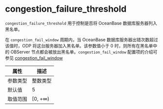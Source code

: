 # congestion_failure_threshold

`congestion_failure_threshold` 用于控制是否将 OceanBase 数据库服务器列入黑名单。

在 `congestion_fail_window` 周期内，当 OceanBase 数据库服务器出错次数超过该值时，ODP 将这台服务器加入黑名单。该参数值小于 0 时，则所有在黑名单中的 OBServer 节点都会被放出黑名单。`congestion_fail_window` 配置项的介绍可参见 [congestion_fail_window](230.congestion_fail_window.md)

|  属性    | 描述     |
|----------|---------|
| 参数类型 |   整数类型      |
| 默认值   | 5      |
| 取值范围 | [0, +∞)  |
